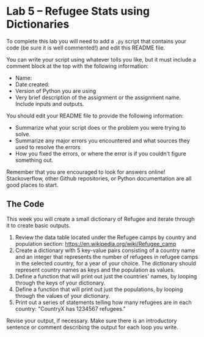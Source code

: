 # Lab 5 – Refugee Stats using Dictionaries
To complete this lab you will need to add a `.py` script that contains your code (be sure it is well commented!) and edit this README file.

You can write your script using whatever tolls you like, but it must include a comment block at the top with the following information:
- Name:
- Date created:
- Version of Python you are using
- Very brief description of the assignment or the assignment name. Include inputs and outputs. 

You should edit your README file to provide the following information:
- Summarize what your script does or the problem you were trying to solve.
- Summarize any major errors you encountered and what sources they used to resolve the errors
- How you fixed the errors, or where the error is if you couldn't figure something out.

Remember that you are encouraged to look for answers online! Stackoverflow, other Github repositories, or Python documentation are all good places to start.

## The Code
This week you will create a small dictionary of Refugee and iterate through it to create basic outputs.  

1. Review the data table located under the Refugee camps by country and population section: https://en.wikipedia.org/wiki/Refugee_camp
2. Create a dictionary with 5 key-value pairs consisting of a country name and an integer that represents the number of refugees in refugee camps in the selected country, for a year of your choice. The dictionary should represent country names as keys and the population as values.
3. Define a function that will print out just the countries' names, by looping through the keys of your dictionary.
4. Define a function that will print out just the populations, by looping through the values of your dictionary.
5. Print out a series of statements telling how many refugees are in each country: "CountryX has 1234567 refugees."

Revise your output, if necessary. Make sure there is an introductory sentence or comment describing the output for each loop you write.
